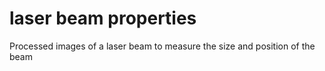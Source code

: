 # laser beam properties
Processed images of a laser beam to measure the size and position of the beam
